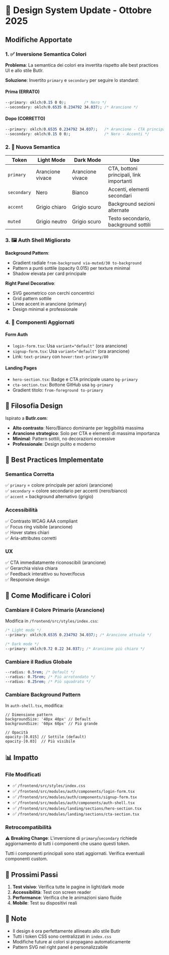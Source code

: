 # 🎨 Design System Update - Ottobre 2025

## Modifiche Apportate

### 1. ✅ Inversione Semantica Colori

**Problema**: La semantica dei colori era invertita rispetto alle best practices UI e allo stile Butlr.

**Soluzione**: Invertito `primary` e `secondary` per seguire lo standard:

#### Prima (ERRATO)
```css
--primary: oklch(0.15 0 0);        /* Nero */
--secondary: oklch(0.6535 0.234792 34.037); /* Arancione */
```

#### Dopo (CORRETTO)
```css
--primary: oklch(0.6535 0.234792 34.037);   /* Arancione - CTA principale */
--secondary: oklch(0.15 0 0);               /* Nero - Accenti */
```

### 2. 🎯 Nuova Semantica

| Token | Light Mode | Dark Mode | Uso |
|-------|-----------|-----------|-----|
| `primary` | Arancione vivace | Arancione vivace | CTA, bottoni principali, link importanti |
| `secondary` | Nero | Bianco | Accenti, elementi secondari |
| `accent` | Grigio chiaro | Grigio scuro | Background sezioni alternate |
| `muted` | Grigio neutro | Grigio scuro | Testo secondario, background sottili |

### 3. 🖼️ Auth Shell Migliorato

**Background Pattern**:
- Gradient radiale `from-background via-muted/30 to-background`
- Pattern a punti sottile (opacity 0.015) per texture minimal
- Shadow elevata per card principale

**Right Panel Decorativo**:
- SVG geometrico con cerchi concentrici
- Grid pattern sottile
- Linee accent in arancione (primary)
- Design minimal e professionale

### 4. 🔄 Componenti Aggiornati

#### Form Auth
- `login-form.tsx`: Usa `variant="default"` (ora arancione)
- `signup-form.tsx`: Usa `variant="default"` (ora arancione)
- Link: `text-primary` con `hover:text-primary/80`

#### Landing Pages
- `hero-section.tsx`: Badge e CTA principale usano `bg-primary`
- `cta-section.tsx`: Bottone GitHub usa `bg-primary`
- Gradient titolo: `from-foreground to-primary`

## 🎨 Filosofia Design

Ispirato a **Butlr.com**:
- **Alto contrasto**: Nero/Bianco dominante per leggibilità massima
- **Arancione strategico**: Solo per CTA e elementi di massima importanza
- **Minimal**: Pattern sottili, no decorazioni eccessive
- **Professionale**: Design pulito e moderno

## 📐 Best Practices Implementate

### Semantica Corretta
✅ `primary` = colore principale per azioni (arancione)  
✅ `secondary` = colore secondario per accenti (nero/bianco)  
✅ `accent` = background alternativo (grigio)

### Accessibilità
✅ Contrasto WCAG AAA compliant  
✅ Focus ring visibile (arancione)  
✅ Hover states chiari  
✅ Aria-attributes corretti

### UX
✅ CTA immediatamente riconoscibili (arancione)  
✅ Gerarchia visiva chiara  
✅ Feedback interattivo su hover/focus  
✅ Responsive design

## 🔧 Come Modificare i Colori

### Cambiare il Colore Primario (Arancione)

Modifica in `/frontend/src/styles/index.css`:

```css
/* Light mode */
--primary: oklch(0.6535 0.234792 34.037); /* Arancione attuale */

/* Dark mode */
--primary: oklch(0.72 0.22 34.037); /* Arancione più chiaro */
```

### Cambiare il Radius Globale

```css
--radius: 0.5rem; /* Default */
--radius: 0.75rem; /* Più arrotondato */
--radius: 0.25rem; /* Più squadrato */
```

### Cambiare Background Pattern

In `auth-shell.tsx`, modifica:

```tsx
// Dimensione pattern
backgroundSize: '40px 40px' // Default
backgroundSize: '60px 60px' // Più grande

// Opacità
opacity-[0.015] // Sottile (default)
opacity-[0.03]  // Più visibile
```

## 📊 Impatto

### File Modificati
- ✅ `/frontend/src/styles/index.css`
- ✅ `/frontend/src/modules/auth/components/login-form.tsx`
- ✅ `/frontend/src/modules/auth/components/signup-form.tsx`
- ✅ `/frontend/src/modules/auth/components/auth-shell.tsx`
- ✅ `/frontend/src/modules/landing/sections/hero-section.tsx`
- ✅ `/frontend/src/modules/landing/sections/cta-section.tsx`

### Retrocompatibilità
⚠️ **Breaking Change**: L'inversione di `primary`/`secondary` richiede aggiornamento di tutti i componenti che usano questi token.

Tutti i componenti principali sono stati aggiornati. Verifica eventuali componenti custom.

## 🚀 Prossimi Passi

1. **Test visivo**: Verifica tutte le pagine in light/dark mode
2. **Accessibilità**: Test con screen reader
3. **Performance**: Verifica che le animazioni siano fluide
4. **Mobile**: Test su dispositivi reali

## 📝 Note

- Il design è ora perfettamente allineato allo stile Butlr
- Tutti i token CSS sono centralizzati in `index.css`
- Modifiche future ai colori si propagano automaticamente
- Pattern SVG nel right panel è personalizzabile
